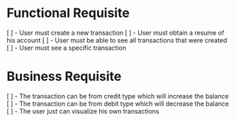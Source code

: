 # Functional Requisite
[ ] - User must create a new transaction
[ ] - User must obtain a resume of his account
[ ] - User must be able to see all transactions that were created
[ ] - User must see a specific transaction

# Business Requisite
[ ] - The transaction can be from credit type which will increase the balance
[ ] - The transaction can be from debit type which will decrease the balance
[ ] - The user just can visualize his own transactions